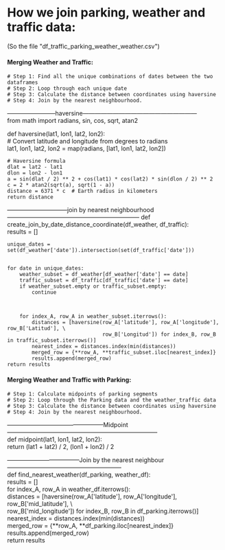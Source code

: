 # How we join parking, weather and traffic data:
(So the file "df_traffic_parking_weather_weather.csv")

#### Merging Weather and Traffic:
    # Step 1: Find all the unique combinations of dates between the two dataframes
    # Step 2: Loop through each unique date
    # Step 3: Calculate the distance between coordinates using haversine
    # Step 4: Join by the nearest neighbourhood.


————————haversine———————————————————  
from math import radians, sin, cos, sqrt, atan2

def haversine(lat1, lon1, lat2, lon2):  
    # Convert latitude and longitude from degrees to radians  
    lat1, lon1, lat2, lon2 = map(radians, [lat1, lon1, lat2, lon2])  
    
    # Haversine formula  
    dlat = lat2 - lat1
    dlon = lon2 - lon1
    a = sin(dlat / 2) ** 2 + cos(lat1) * cos(lat2) * sin(dlon / 2) ** 2
    c = 2 * atan2(sqrt(a), sqrt(1 - a))
    distance = 6371 * c  # Earth radius in kilometers
    return distance



——————————join by nearest neighbourhood——————————————————————
def create_join_by_date_distance_coordinate(df_weather, df_traffic):  
    results = []
    
    
    unique_dates = set(df_weather['date']).intersection(set(df_traffic['date']))
    
    
    for date in unique_dates:
        weather_subset = df_weather[df_weather['date'] == date]
        traffic_subset = df_traffic[df_traffic['date'] == date]
        if weather_subset.empty or traffic_subset.empty:
            continue
        
        
    
        for index_A, row_A in weather_subset.iterrows():
            distances = [haversine(row_A['latitude'], row_A['longitude'], row_B['Latitud'], \
                                   row_B['Longitud']) for index_B, row_B in traffic_subset.iterrows()]
            nearest_index = distances.index(min(distances))
            merged_row = {**row_A, **traffic_subset.iloc[nearest_index]}
            results.append(merged_row)
    return results


#### Merging Weather and Traffic with Parking:
	# Step 1: Calculate midpoints of parking segments
	# Step 2: Loop through the Parking data and the weather_traffic data 
	# Step 3: Calculate the distance between coordinates using haversine
 	# Step 4: Join by the nearest neighbourhood.

————————————————Midpoint—————————————————————————  
	def midpoint(lat1, lon1, lat2, lon2):  
    		return (lat1 + lat2) / 2, (lon1 + lon2) / 2

————————————Join by the nearest neighbour———————————————————  
def find_nearest_weather(df_parking, weather_df):    
    results = []    
    for index_A, row_A in weather_df.iterrows():  
        distances = [haversine(row_A['latitude'], row_A['longitude'], row_B['mid_latitude'], \  
                               row_B['mid_longitude']) for index_B, row_B in df_parking.iterrows()]  
        nearest_index = distances.index(min(distances))  
        merged_row = {**row_A, **df_parking.iloc[nearest_index]}  
        results.append(merged_row)  
    return results
